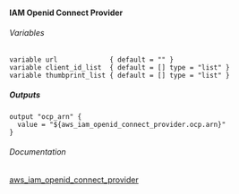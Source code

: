 #### IAM Openid Connect Provider


###### Variables
```
variable url             { default = "" }
variable client_id_list  { default = [] type = "list" }
variable thumbprint_list { default = [] type = "list" }
```

##### Outputs
```
output "ocp_arn" {
  value = "${aws_iam_openid_connect_provider.ocp.arn}"
}
```

###### Documentation
[aws_iam_openid_connect_provider](https://www.terraform.io/docs/providers/aws/r/iam_openid_connect_provider.html)
